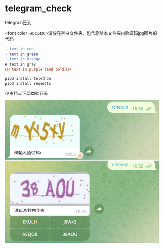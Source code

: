 # telegram_check
telegram签到

<font color=`#DC143C`>请放在空白文件夹，包含删除本文件夹内验证码jpg图片的代码</font>


```diff
- text in red
+ text in green
! text in orange
# text in gray
@@ text in purple (and bold)@@
```
```
pip3 install telethon
pip3 install requests
```

仅支持以下两类验证码

![图片验证码](/pic/tianruo_2023-1-13-638092035331045066.png "图片验证码")
![图片验证码及内联键盘](/pic/tianruo_2023-1-13-638092035172167098.png "图片验证码及内联键盘")
